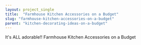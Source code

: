 ```yaml
---
layout: project_single
title:  "Farmhouse Kitchen Accessories on a Budget"
slug: "farmhouse-kitchen-accessories-on-a-budget"
parent: "kitchen-decorating-ideas-on-a-budget"
---
```

It's ALL adorable!! Farmhouse Kitchen Accessories on a Budget